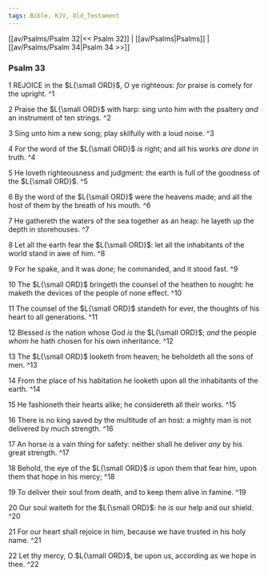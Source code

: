 ```yaml
---
tags: Bible, KJV, Old_Testament
---
```


[[av/Psalms/Psalm 32|<< Psalm 32]] | [[av/Psalms|Psalms]] | [[av/Psalms/Psalm 34|Psalm 34 >>]]

### Psalm 33

1 REJOICE in the $L{\small ORD}$, O ye righteous: _for_ praise is comely for the upright. ^1

2 Praise the $L{\small ORD}$ with harp: sing unto him with the psaltery _and_ an instrument of ten strings. ^2

3 Sing unto him a new song; play skilfully with a loud noise. ^3

4 For the word of the $L{\small ORD}$ _is_ right; and all his works _are_ _done_ in truth. ^4

5 He loveth righteousness and judgment: the earth is full of the goodness of the $L{\small ORD}$. ^5

6 By the word of the $L{\small ORD}$ were the heavens made; and all the host of them by the breath of his mouth. ^6

7 He gathereth the waters of the sea together as an heap: he layeth up the depth in storehouses. ^7

8 Let all the earth fear the $L{\small ORD}$: let all the inhabitants of the world stand in awe of him. ^8

9 For he spake, and it was _done;_ he commanded, and it stood fast. ^9

10 The $L{\small ORD}$ bringeth the counsel of the heathen to nought: he maketh the devices of the people of none effect. ^10

11 The counsel of the $L{\small ORD}$ standeth for ever, the thoughts of his heart to all generations. ^11

12 Blessed _is_ the nation whose God _is_ the $L{\small ORD}$; _and_ the people _whom_ he hath chosen for his own inheritance. ^12

13 The $L{\small ORD}$ looketh from heaven; he beholdeth all the sons of men. ^13

14 From the place of his habitation he looketh upon all the inhabitants of the earth. ^14

15 He fashioneth their hearts alike; he considereth all their works. ^15

16 There is no king saved by the multitude of an host: a mighty man is not delivered by much strength. ^16

17 An horse _is_ a vain thing for safety: neither shall he deliver _any_ by his great strength. ^17

18 Behold, the eye of the $L{\small ORD}$ _is_ upon them that fear him, upon them that hope in his mercy; ^18

19 To deliver their soul from death, and to keep them alive in famine. ^19

20 Our soul waiteth for the $L{\small ORD}$: he _is_ our help and our shield. ^20

21 For our heart shall rejoice in him, because we have trusted in his holy name. ^21

22 Let thy mercy, O $L{\small ORD}$, be upon us, according as we hope in thee. ^22
